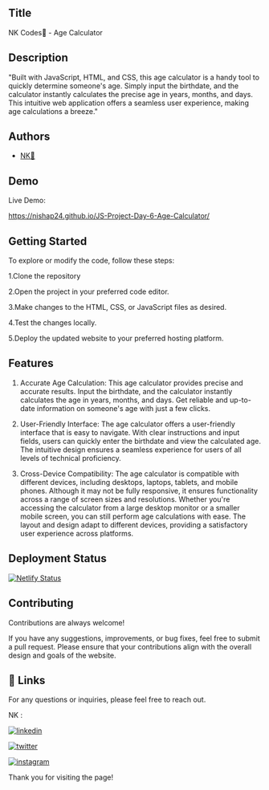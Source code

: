 ## Title

NK Codes💛 - Age Calculator

## Description 

"Built with JavaScript, HTML, and CSS, this age calculator is a handy tool to quickly determine someone's age. Simply input the birthdate, and the calculator instantly calculates the precise age in years, months, and days. This intuitive web application offers a seamless user experience, making age calculations a breeze."
## Authors

-  [ NK💛](https://www.github.com/nishap24) 


## Demo

Live Demo:

   https://nishap24.github.io/JS-Project-Day-6-Age-Calculator/ 
    
## Getting Started

To explore or modify the code, follow these steps:

1.Clone the repository

2.Open the project in your preferred code editor.

3.Make changes to the HTML, CSS, or JavaScript files as desired.

4.Test the changes locally.

5.Deploy the updated website to your preferred hosting platform.


## Features

1. Accurate Age Calculation: This age calculator provides precise and accurate results. Input the birthdate, and the calculator instantly calculates the age in years, months, and days. Get reliable and up-to-date information on someone's age with just a few clicks.

2. User-Friendly Interface: The age calculator offers a user-friendly interface that is easy to navigate. With clear instructions and input fields, users can quickly enter the birthdate and view the calculated age. The intuitive design ensures a seamless experience for users of all levels of technical proficiency.

3. Cross-Device Compatibility: The age calculator is compatible with different devices, including desktops, laptops, tablets, and mobile phones. Although it may not be fully responsive, it ensures functionality across a range of screen sizes and resolutions. Whether you're accessing the calculator from a large desktop monitor or a smaller mobile screen, you can still perform age calculations with ease. The layout and design adapt to different devices, providing a satisfactory user experience across platforms.

## Deployment Status

[![Netlify Status](https://api.netlify.com/api/v1/badges/0219a724-50d6-49cb-ab2f-8c32c2b42ad8/deploy-status)](https://app.netlify.com/sites/kanasu-age-calculator/deploys)

## Contributing

Contributions are always welcome!

If you have any suggestions, improvements, or bug fixes, feel free to submit a pull request. Please ensure that your contributions align with the overall design and goals of the website. 


## 🔗 Links

For any questions or inquiries, please feel free to reach out. 

NK :

[![linkedin](https://img.shields.io/badge/linkedin-0A66C2?style=for-the-badge&logo=linkedin&logoColor=white)](https://www.linkedin.com/in/-nisha-p/)


[![twitter](https://img.shields.io/badge/twitter-1DA1F2?style=for-the-badge&logo=twitter&logoColor=white)](https://twitter.com/nishap24)

[![instagram](https://img.shields.io/badge/instagram-E4405F?style=for-the-badge&logo=instagram&logoColor=white)](https://instagram.com/_nisha_2407_)


Thank you for visiting the page!
